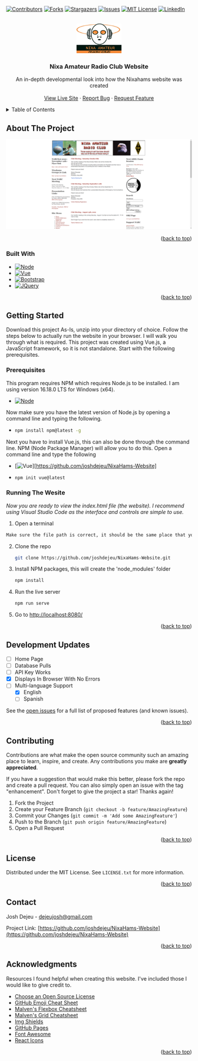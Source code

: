 <a name="readme-top"></a>

<!-- PROJECT SHIELDS -->
<!--
*** I'm using markdown "reference style" links for readability.
*** Reference links are enclosed in brackets [ ] instead of parentheses ( ).
*** See the bottom of this document for the declaration of the reference variables
*** for contributors-url, forks-url, etc. This is an optional, concise syntax you may use.
*** https://www.markdownguide.org/basic-syntax/#reference-style-links
-->
[![Contributors][contributors-shield]][contributors-url]
[![Forks][forks-shield]][forks-url]
[![Stargazers][stars-shield]][stars-url]
[![Issues][issues-shield]][issues-url]
[![MIT License][license-shield]][license-url]
[![LinkedIn][linkedin-shield]][linkedin-url]



<!-- PROJECT LOGO -->
<br />
<div align="center">
  <a href="https://github.com/joshdejeu/NixaHams-Website">
    <img src="images/logo.jpg" alt="Logo" height="80">
  </a>

  <h3 align="center">Nixa Amateur Radio Club Website</h3>

  <p align="center">
    An in-depth developmental look into how the Nixahams website was created
    <br />
    <br />
    <a href="https://www.nixahams.net">View Live Site</a>
    ·
    <a href="https://github.com/joshdejeu/NixaHams-Website/issues">Report Bug</a>
    ·
    <a href="https://github.com/joshdejeu/NixaHams-Website/issues">Request Feature</a>
  </p>
</div>



<!-- TABLE OF CONTENTS -->
<details>
  <summary>Table of Contents</summary>
  <ol>
    <li>
      <a href="#about-the-project">About The Project</a>
      <ul>
        <li><a href="#built-with">Built With</a></li>
      </ul>
    </li>
    <li>
      <a href="#getting-started">Getting Started</a>
      <ul>
        <li><a href="#prerequisites">Prerequisites</a></li>
        <li><a href="#installation">Viewing The Website</a></li>
      </ul>
    </li>
    <li><a href="#Development Updates">Development Updates</a></li>
    <li><a href="#contributing">Contributing</a></li>
    <li><a href="#license">License</a></li>
    <li><a href="#contact">Contact</a></li>
    <li><a href="#acknowledgments">Acknowledgments</a></li>
  </ol>
</details>



<!-- ABOUT THE PROJECT -->
## About The Project

[![Product Name Screen Shot][product-screenshot]](https://www.nixahams.net)

<p align="right">(<a href="#readme-top">back to top</a>)</p>


<!-- BUILT WITH -->
### Built With
* [![Node][Node.js]][Node-url]
* [![Vue][Vue.js]][Vue-url]
* [![Bootstrap][Bootstrap.com]][Bootstrap-url]
* [![JQuery][JQuery.com]][JQuery-url]

<p align="right">(<a href="#readme-top">back to top</a>)</p>



<!-- GETTING STARTED -->
## Getting Started

Download this project As-Is, unzip into your directory of choice. Follow the steps below to actually run the website in your browser. I will walk you through what is required. This project was created using Vue.js, a JavaScript framework, so it is not standalone. Start with the following prerequisites. 

### Prerequisites

This program requires NPM which requires Node.js to be installed. I am using version 16.18.0 LTS for Windows (x64).
* [![Node][Node.js]][Node-url]

Now make sure you have the latest version of Node.js by opening a command line and typing the following.
* ```sh
  npm install npm@latest -g
  ```

Next you have to install Vue.js, this can also be done through the command line. NPM (Node Package Manager) will allow you to do this. 
Open a command line and type the following
* [![Vue][Vue.js]][https://github.com/joshdejeu/NixaHams-Website]
* ```sh
  npm init vue@latest
  ```
  
<!-- INSTALLATION -->
### Running The Wesite

_Now you are ready to view the index.html file (the website). I recommend using Visual Studio Code as the interface and controls are simple to use._

1. Open a terminal
  ```sh
  Make sure the file path is correct, it should be the same place that you unzipped this project at.
  ```
2. Clone the repo
   ```sh
   git clone https://github.com/joshdejeu/NixaHams-Website.git
   ```
3. Install NPM packages, this will create the 'node_modules' folder
   ```sh
   npm install
   ```
4. Run the live server
   ```sh
   npm run serve
   ```
5. Go to [http://localhost:8080/](http://localhost:8080/)

<p align="right">(<a href="#readme-top">back to top</a>)</p>

<!-- DEVELOPMENT UPDATES -->
## Development Updates

- [ ] Home Page
- [ ] Database Pulls
- [ ] API Key Works
- [x] Displays In Browser With No Errors
- [ ] Multi-language Support
    - [x] English
    - [ ] Spanish

See the [open issues](https://github.com/joshdejeu/NixaHams-Website/issues) for a full list of proposed features (and known issues).

<p align="right">(<a href="#readme-top">back to top</a>)</p>

<!-- CONTRIBUTING -->
## Contributing

Contributions are what make the open source community such an amazing place to learn, inspire, and create. Any contributions you make are **greatly appreciated**.

If you have a suggestion that would make this better, please fork the repo and create a pull request. You can also simply open an issue with the tag "enhancement".
Don't forget to give the project a star! Thanks again!

1. Fork the Project
2. Create your Feature Branch (`git checkout -b feature/AmazingFeature`)
3. Commit your Changes (`git commit -m 'Add some AmazingFeature'`)
4. Push to the Branch (`git push origin feature/AmazingFeature`)
5. Open a Pull Request

<p align="right">(<a href="#readme-top">back to top</a>)</p>



<!-- LICENSE -->
## License

Distributed under the MIT License. See `LICENSE.txt` for more information.

<p align="right">(<a href="#readme-top">back to top</a>)</p>



<!-- CONTACT -->
## Contact

Josh Dejeu - [dejeujosh@gmail.com](dejeujosh@gmail.com)

Project Link: [https://github.com/joshdejeu/NixaHams-Website](https://github.com/joshdejeu/NixaHams-Website)

<p align="right">(<a href="#readme-top">back to top</a>)</p>


## Acknowledgments

Resources I found helpful when creating this website. I've included those I would like to give credit to.

* [Choose an Open Source License](https://choosealicense.com)
* [GitHub Emoji Cheat Sheet](https://www.webpagefx.com/tools/emoji-cheat-sheet)
* [Malven's Flexbox Cheatsheet](https://flexbox.malven.co/)
* [Malven's Grid Cheatsheet](https://grid.malven.co/)
* [Img Shields](https://shields.io)
* [GitHub Pages](https://pages.github.com)
* [Font Awesome](https://fontawesome.com)
* [React Icons](https://react-icons.github.io/react-icons/search)

<p align="right">(<a href="#readme-top">back to top</a>)</p>



<!-- MARKDOWN LINKS & IMAGES -->
<!-- https://www.markdownguide.org/basic-syntax/#reference-style-links -->
[contributors-shield]: https://img.shields.io/github/contributors/joshdejeu/NixaHams-Website.svg?style=for-the-badge
[contributors-url]: https://github.com/joshdejeu/NixaHams-Website/graphs/contributors
[forks-shield]: https://img.shields.io/github/forks/joshdejeu/NixaHams-Website.svg?style=for-the-badge
[forks-url]: https://github.com/joshdejeu/NixaHams-Website/network/members
[stars-shield]: https://img.shields.io/github/stars/joshdejeu/NixaHams-Website.svg?style=for-the-badge
[stars-url]: https://github.com/joshdejeu/NixaHams-Website/stargazers
[issues-shield]: https://img.shields.io/github/issues/joshdejeu/NixaHams-Website.svg?style=for-the-badge
[issues-url]: https://github.com/joshdejeu/NixaHams-Website/issues
[license-shield]: https://img.shields.io/github/license/joshdejeu/NixaHams-Website.svg?style=for-the-badge
[license-url]: https://github.com/joshdejeu/NixaHams-Website/blob/master/LICENSE.txt
[linkedin-shield]: https://img.shields.io/badge/-LinkedIn-black.svg?style=for-the-badge&logo=linkedin&colorB=555
[linkedin-url]: https://www.linkedin.com/in/josh-dejeu-767557239
[product-screenshot]: images/screenshot.png
[Node.js]: https://img.shields.io/badge/node.js-35495E?style=for-the-badge&logo=nodedotjs&logoColor=6cc24a
[Node-url]: https://nodejs.org/en/
[Vue.js]: https://img.shields.io/badge/Vue.js-35495E?style=for-the-badge&logo=vuedotjs&logoColor=4FC08D
[Vue-url]: https://vuejs.org/
[Bootstrap.com]: https://img.shields.io/badge/Bootstrap-563D7C?style=for-the-badge&logo=bootstrap&logoColor=white
[Bootstrap-url]: https://getbootstrap.com
[JQuery.com]: https://img.shields.io/badge/jQuery-0769AD?style=for-the-badge&logo=jquery&logoColor=white
[JQuery-url]: https://jquery.com 